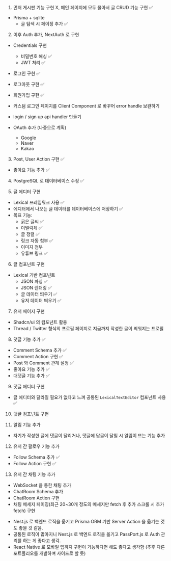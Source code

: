 1. 먼저 게시판 기능 구현 X, 메인 페이지에 모두 몰아서 글 CRUD 기능 구현 ✅
- Prisma + sqlite
  - 글 탐색 시 페이징 추가 ✅

2. 이후 Auth 추가, NextAuth 로 구현
- Credentials 구현
  - 비밀번호 해싱 ✅
  - JWT 처리 ✅

- 로그인 구현 ✅
- 로그아웃 구현 ✅
- 회원가입 구현 ✅

- 커스텀 로그인 페이지를 Client Component 로 바꾸어 error handle 보완하기
- login / sign up api handler 만들기

- OAuth 추가 (나중으로 계획)
  - Google
  - Naver
  - Kakao

3. Post, User Action 구현 ✅
  - 좋아요 기능 추가 ✅

4. PostgreSQL 로 데이터베이스 수정 ✅

5. 글 에디터 구현
  - Lexical 프레임워크 사용 ✅
  - 에디터에서 나오는 글 데이터를 데이터베이스에 저장하기 ✅
  - 목표 기능:
    - 굵은 글씨 ✅
    - 이텔릭체 ✅
    - 글 정렬 ✅
    - 링크 자동 첨부 ✅
    - 이미지 첨부
    - 유튜브 링크 ✅

6. 글 컴포넌트 구현
  - Lexical 기반 컴포넌트
    - JSON 파싱 ✅
    - JSON 렌더링 ✅
    - 글 데이터 띄우기 ✅
    - 유저 데이터 띄우기 ✅
 
7. 유저 페이지 구현
  - Shadcn/ui 의 컴포넌트 활용
  - Thread / Twitter 형식의 프로필 페이지로 지금까지 작성한 글이 띄워지는 프로필

8. 댓글 기능 추가 ✅
  - Comment Schema 추가 ✅
  - Comment Action 구현 ✅
  - Post 와 Comment 관계 설정 ✅
  - 좋아요 기능 추가 ✅
  - 대댓글 기능 추가 ✅

9. 댓글 에디터 구현
  - 글 에디터와 달라질 필요가 없다고 느껴 공통된 `LexicalTextEditor` 컴포넌트 사용 ✅

10. 댓글 컴포넌트 구현

11. 알림 기능 추가
  - 자기가 작성한 글에 댓글이 달리거나, 댓글에 답글이 달릴 시 알림이 뜨는 기능 추가

12. 유저 간 팔로우 기능 추가
  - Follow Schema 추가 ✅
  - Follow Action 구현 ✅

13. 유저 간 채팅 기능 추가
  - WebSocket 을 통한 채팅 추가
  - ChatRoom Schema 추가
  - ChatRoom Action 구현
  - 채팅 메세지 페이징(최근 20~30개 정도의 메세지만 fetch 후 추가 스크롤 시 추가 fetch) 구현

+ Nest.js 로 백엔드 로직을 옮기고 Prisma ORM 기반 Server Action 을 옮기는 것도 좋을 것 같음.
+ 공통된 로직이 많아지니 Nest.js 로 백엔드 로직을 옮기고 PassPort.js 로 Auth 관리를 하는 게 좋다고 생각.
+ React Native 로 모바일 앱까지 구현이 가능하다면 해도 좋다고 생각함 (추후 다른 포트폴리오를 개발하며 사이드로 할 듯)